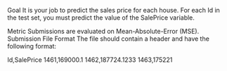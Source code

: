 Goal
It is your job to predict the sales price for each house. For each Id in the test set, you must predict the value of the SalePrice variable. 

Metric
Submissions are evaluated on Mean-Absolute-Error (MSE).
Submission File Format
The file should contain a header and have the following format:

Id,SalePrice
1461,169000.1
1462,187724.1233
1463,175221
